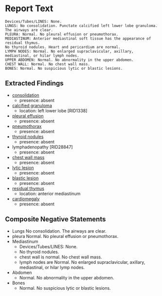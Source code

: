 # Report Text

```text
Devices/Tubes/LINES: None.
LUNGS: No consolidation. Punctate calcified left lower lobe granuloma. The airways are clear.
PLEURA: Normal. No pleural effusion or pneumothorax.
MEDIASTINUM: Anterior mediastinal soft tissue has the appearance of residual thymus.
No thyroid nodules. Heart and pericardium are normal.
LYMPH NODES: Normal. No enlarged supraclavicular, axillary, mediastinal, or hilar lymph nodes.
UPPER ABDOMEN: Normal. No abnormality in the upper abdomen.
CHEST WALL: Normal. No chest wall mass.
BONES: Normal. No suspicious lytic or blastic lesions.
```

## Extracted Findings

- [consolidation](../../definitions/smartreporting/consolidation.txt)
  - presence: absent
- [calcified granuloma](../../definitions/hood/calcified-granuloma.md)
  - location: left lower lobe \[RID1338\]
- [pleural effusion](../../definitions/hood/pleural-effusion.md)
  - presence: absent
- [pneumothorax](../../definitions/hood/pneumothorax.md)
  - presence: absent
- [thyroid nodules](../../definitions/hood/thyroid-nodule.md)
  - presence: absent
- lymphadenopathy \[RID28847\]
  - presence: absent
- [chest wall mass](../../definitions/nuance/chest_wall_mass.json)
  - presence: absent
- [lytic lesion](../../definitions/hood/lytic-lesion.md)
  - presence: absent
- [blastic lesion](../../definitions/hood/sclerotic-lesion.md)
  - presence: absent
- [residual thymus](../../definitions/nuance/residual_thymus.json)
  - location: anterior mediastinum
- [cardiomegaly](../../definitions/upmedic/Cardiomegaly.cde.md)
  - presence: absent

## Composite Negative Statements

- Lungs
No consolidation. The airways are clear.
- pleura
Normal. No pleural effusion or pneumothorax.
- Mediastinum
  - Devices/Tubes/LINES: None.
  - No thyroid nodules.
  - chest wall is normal. No chest wall mass.
  - lymph nodes are Normal. No enlarged supraclavicular, axillary, mediastinal, or hilar lymp nodes.
- Abdomen
  - Normal. No abnormality in the upper abdomen.
- Bones
  - Normal. No suspicious lytic or blastic lesions.
